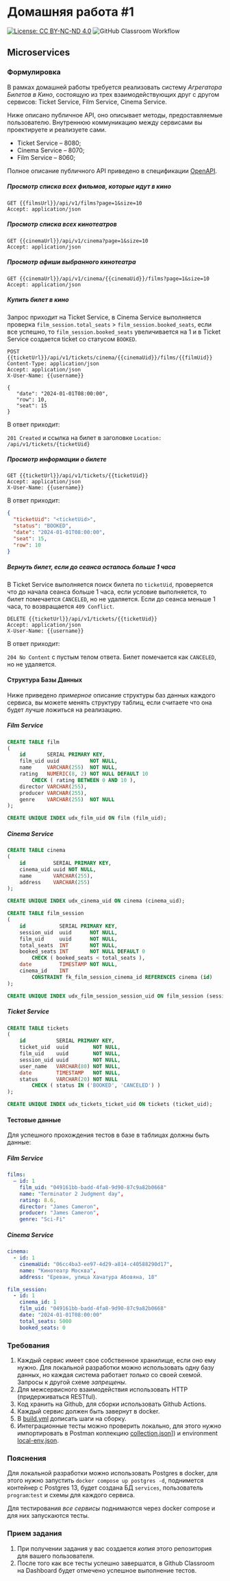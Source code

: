 # Домашняя работа #1

[![License: CC BY-NC-ND 4.0](https://img.shields.io/badge/License-CC%20BY--NC--ND%204.0-lightgrey.svg)](https://creativecommons.org/licenses/by-nc-nd/4.0/)
![GitHub Classroom Workflow](../../workflows/GitHub%20Classroom%20Workflow/badge.svg?branch=master)

## Microservices

### Формулировка

В рамках домашней работы требуется реализовать систему _Агрегатора Билетов в Кино_, состоящую из
трех взаимодействующих друг с другом сервисов: Ticket Service, Film Service, Cinema Service.

Ниже описано публичное API, оно описывает методы, предоставляемые пользователю. Внутреннюю
коммуникацию между сервисами вы проектируете и реализуете сами.

* Ticket Service – 8080;
* Cinema Service – 8070;
* Film Service – 8060;

Полное описание публичного API приведено в спецификации [OpenAPI](openapi.yml).

##### Просмотр списка всех фильмов, которые идут в кино

```http request
GET {{filmsUrl}}/api/v1/films?page=1&size=10
Accept: application/json
```

##### Просмотр списка всех кинотеатров

```http request
GET {{cinemaUrl}}/api/v1/cinema?page=1&size=10
Accept: application/json
```

##### Просмотр афиши выбранного кинотеатра

```http request
GET {{cinemaUrl}}/api/v1/cinema/{{cinemaUid}}/films?page=1&size=10
Accept: application/json
```

##### Купить билет в кино

Запрос приходит на Ticket Service, в Cinema Service выполняется
проверка `film_session.total_seats` > `film_session.booked_seats`, если все успешно, то `film_session.booked_seats`
увеличивается на 1 и в Ticket Service создается ticket со статусом `BOOKED`.

```http request
POST {{ticketUrl}}/api/v1/tickets/cinema/{{cinemaUid}}/films/{{filmUid}}
Content-Type: application/json
Accept: application/json
X-User-Name: {{username}}

{
   "date": "2024-01-01T08:00:00",
   "row": 10,
   "seat": 15
}
```

В ответ приходит:

`201 Created` и ссылка на билет в заголовке `Location: /api/v1/tickets/{ticketUid}`

##### Просмотр информации о билете

```http request
GET {{ticketUrl}}/api/v1/tickets/{{ticketUid}}
Accept: application/json
X-User-Name: {{username}}
```

В ответ приходит:

```json
{
  "ticketUid": "<ticketUid>",
  "status": "BOOKED",
  "date": "2024-01-01T08:00:00",
  "seat": 15,
  "row": 10
}
```

##### Вернуть билет, если до сеанса осталось больше 1 часа

В Ticket Service выполняется поиск билета по `ticketUid`, проверяется что до начала сеанса больше 1 часа, если условие
выполняется, то билет помечается `CANCELED`, но не удаляется. Если до сеанса меньше 1 часа, то
возвращается `409 Conflict`.

```http request
DELETE {{ticketUrl}}/api/v1/tickets/{{ticketUid}}
Accept: application/json
X-User-Name: {{username}}
```

В ответ приходит:

`204 No Content` с пустым телом ответа. Билет помечается как `CANCELED`, но не удаляется.

#### Структура Базы Данных

Ниже приведено _примерное_ описание структуры баз данных каждого сервиса, вы можете менять структуру таблиц, если
считаете что она будет лучше ложиться на реализацию.

##### Film Service

```sql
CREATE TABLE film
(
    id       SERIAL PRIMARY KEY,
    film_uid uuid          NOT NULL,
    name     VARCHAR(255)  NOT NULL,
    rating   NUMERIC(8, 2) NOT NULL DEFAULT 10
        CHECK ( rating BETWEEN 0 AND 10 ),
    director VARCHAR(255),
    producer VARCHAR(255),
    genre    VARCHAR(255)  NOT NULL
);

CREATE UNIQUE INDEX udx_film_uid ON film (film_uid);
```

##### Cinema Service

```sql
CREATE TABLE cinema
(
    id         SERIAL PRIMARY KEY,
    cinema_uid uuid NOT NULL,
    name       VARCHAR(255),
    address    VARCHAR(255)
);

CREATE UNIQUE INDEX udx_cinema_uid ON cinema (cinema_uid);

CREATE TABLE film_session
(
    id           SERIAL PRIMARY KEY,
    session_uid  uuid      NOT NULL,
    film_uid     uuid      NOT NULL,
    total_seats  INT       NOT NULL,
    booked_seats INT       NOT NULL DEFAULT 0
        CHECK ( booked_seats < total_seats ),
    date         TIMESTAMP NOT NULL,
    cinema_id    INT
        CONSTRAINT fk_film_session_cinema_id REFERENCES cinema (id)
);

CREATE UNIQUE INDEX udx_film_session_session_uid ON film_session (session_uid);
```

##### Ticket Service

```sql
CREATE TABLE tickets
(
    id          SERIAL PRIMARY KEY,
    ticket_uid  uuid        NOT NULL,
    film_uid    uuid        NOT NULL,
    session_uid uuid        NOT NULL,
    user_name   VARCHAR(80) NOT NULL,
    date        TIMESTAMP   NOT NULL,
    status      VARCHAR(20) NOT NULL
        CHECK ( status IN ('BOOKED', 'CANCELED') )
);

CREATE UNIQUE INDEX udx_tickets_ticket_uid ON tickets (ticket_uid);
```

#### Тестовые данные

Для успешного прохождения тестов в базе в таблицах должны быть данные:

##### Film Service

```yaml
films:
  – id: 1
    film_uid: "049161bb-badd-4fa8-9d90-87c9a82b0668"
    name: "Terminator 2 Judgment day",
    rating: 8.6,
    director: "James Cameron",
    producer: "James Cameron",
    genre: "Sci-Fi"
```

##### Cinema Service

```yaml
cinema:
  - id: 1
    cinemaUid: "06cc4ba3-ee97-4d29-a814-c40588290d17",
    name: "Кинотеатр Москва",
    address: "Ереван, улица Хачатура Абовяна, 18"
```

```yaml
film_session:
  - id: 1
    cinema_id: 1
    film_uid: "049161bb-badd-4fa8-9d90-87c9a82b0668"
    date: "2024-01-01T08:00:00"
    total_seats: 5000
    booked_seats: 0
```

### Требования

1. Каждый сервис имеет свое собственное хранилище, если оно ему нужно. Для локальной разработки можно использовать одну
   базу данных, но каждая система работает _только_ со своей схемой. Запросы к другой схеме _запрещены_.
2. Для межсервисного взаимодействия использовать HTTP (придерживаться RESTful).
3. Код хранить на Github, для сборки использовать Github Actions.
4. Каждый сервис должен быть завернут в docker.
5. В [build.yml](.github/workflows/classroom.yml) дописать шаги на сборку.
6. Интеграционные тесты можно проверить локально, для этого нужно импортировать в Postman
   коллекцию [collection.json](postman/collection.json)]) и environment [local-env.json](postman/local-env.json).

### Пояснения

Для локальной разработки можно использовать Postgres в docker, для этого нужно запустить
`docker compose up postgres -d`, поднимется контейнер с Postgres 13, будет создана БД `services`,
пользователь `program`:`test` и схемы для каждого сервиса.

Для тестирования _все сервисы_ поднимаются через docker compose и для них запускаются тесты.

### Прием задания

1. При получении задания у вас создается _копия_ этого репозитория для вашего пользователя.
2. После того как все тесты успешно завершатся, в Github Classroom на Dashboard будет отмечено успешное выполнение
   тестов.
